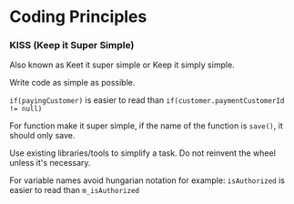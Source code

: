 # Coding Principles

### KISS (Keep it Super Simple)
  Also known as Keet it super simple or Keep it simply simple.
  
  Write code as simple as possible. 
  
  `if(payingCustomer)` is easier to read than `if(customer.paymentCustomerId != null)`
  
  For function make it super simple, if the name of the function is `save()`, it should only save.
  
  Use existing libraries/tools to simplify a task. Do not reinvent the wheel unless it's necessary.
  
  For variable names avoid hungarian notation for example:
  `isAuthorized` is easier to read than `m_isAuthorized`
  
